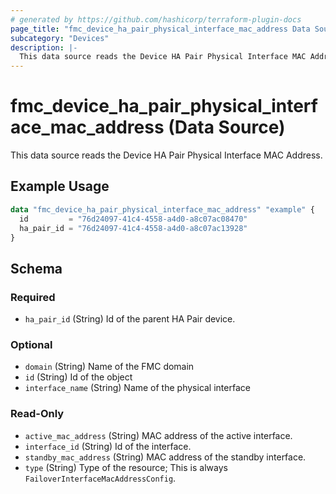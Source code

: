 ```yaml
---
# generated by https://github.com/hashicorp/terraform-plugin-docs
page_title: "fmc_device_ha_pair_physical_interface_mac_address Data Source - terraform-provider-fmc"
subcategory: "Devices"
description: |-
  This data source reads the Device HA Pair Physical Interface MAC Address.
---
```


# fmc_device_ha_pair_physical_interface_mac_address (Data Source)

This data source reads the Device HA Pair Physical Interface MAC Address.

## Example Usage

```terraform
data "fmc_device_ha_pair_physical_interface_mac_address" "example" {
  id         = "76d24097-41c4-4558-a4d0-a8c07ac08470"
  ha_pair_id = "76d24097-41c4-4558-a4d0-a8c07ac13928"
}
```

<!-- schema generated by tfplugindocs -->
## Schema

### Required

- `ha_pair_id` (String) Id of the parent HA Pair device.

### Optional

- `domain` (String) Name of the FMC domain
- `id` (String) Id of the object
- `interface_name` (String) Name of the physical interface

### Read-Only

- `active_mac_address` (String) MAC address of the active interface.
- `interface_id` (String) Id of the interface.
- `standby_mac_address` (String) MAC address of the standby interface.
- `type` (String) Type of the resource; This is always `FailoverInterfaceMacAddressConfig`.
